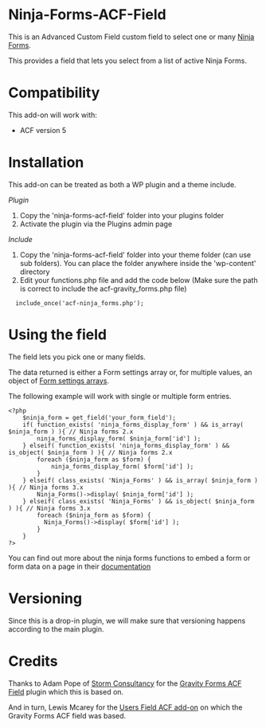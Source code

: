 Ninja-Forms-ACF-Field
=======================

This is an Advanced Custom Field custom field to select one or many [Ninja Forms](https://ninjaforms.com/).

This provides a field that lets you select from a list of active Ninja Forms.

Compatibility
============

This add-on will work with:

* ACF version 5

Installation
============

This add-on can be treated as both a WP plugin and a theme include.

*Plugin*
1. Copy the 'ninja-forms-acf-field' folder into your plugins folder
2. Activate the plugin via the Plugins admin page

*Include*
1.  Copy the 'ninja-forms-acf-field' folder into your theme folder (can use sub folders). You can place the folder anywhere inside the 'wp-content' directory
2.  Edit your functions.php file and add the code below (Make sure the path is correct to include the acf-gravity_forms.php file)

```
  include_once('acf-ninja_forms.php');
```

Using the field
===============

The field lets you pick one or many fields.

The data returned is either a Form settings array or, for multiple values, an object of [Form settings arrays](http://www.gravityhelp.com/documentation/page/Form_Object).

The following example will work with single or multiple form entries.

```
<?php
    $ninja_form = get_field('your_form_field');
    if( function_exists( 'ninja_forms_display_form' ) && is_array( $ninja_form ) ){ // Ninja forms 2.x
        ninja_forms_display_form( $ninja_form['id'] );
    } elseif( function_exists( 'ninja_forms_display_form' ) && is_object( $ninja_form ) ){ // Ninja forms 2.x
        foreach ($ninja_form as $form) {
            ninja_forms_display_form( $form['id'] );
        }
    } elseif( class_exists( 'Ninja_Forms' ) && is_array( $ninja_form ) ){ // Ninja forms 3.x
        Ninja_Forms()->display( $ninja_form['id'] );
    } elseif( class_exists( 'Ninja_Forms' ) && is_object( $ninja_form ) ){ // Ninja forms 3.x
        foreach ($ninja_form as $form) {
          Ninja_Forms()->display( $form['id'] );
        }
    }
?>
```

You can find out more about the ninja forms functions to embed a form or form data on a page in their [documentation](http://docs.ninjaforms.com/category/29-global-variables)


Versioning
=====

Since this is a drop-in plugin, we will make sure that versioning happens according to the main plugin.


Credits
=======

Thanks to Adam Pope of [Storm Consultancy](http://www.stormconsultancy.co.uk) for the [Gravity Forms ACF Field](https://github.com/stormuk/Gravity-Forms-ACF-Field) plugin which this is based on.

And in turn, Lewis Mcarey for the [Users Field ACF add-on](https://github.com/lewismcarey/User-Field-ACF-Add-on) on which the Gravity Forms ACF field was based.
